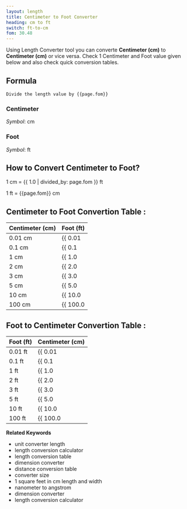 ```yaml
---
layout: length
title: Centimeter to Foot Converter
heading: cm to ft
switch: ft-to-cm
fom: 30.48
---
```


Using Length Converter tool you can converte **Centimeter (cm)** to **Centimeter (cm)** or vice versa. Check 1 Centimeter and Foot value given below and also check quick conversion tables.

## Formula
`Divide the length value by {{page.fom}}`

### Centimeter
*Symbol*: cm

### Foot
*Symbol*: ft

## How to Convert Centimeter to Foot?
1 cm = {{ 1.0 | divided_by: page.fom }} ft

1 ft = {{page.fom}} cm

## Centimeter to Foot Convertion Table :

| Centimeter (cm) | Foot (ft) |
| ---- | ---- |
| 0.01 cm | {{ 0.01 | divided_by: page.fom | round: 12 }} ft |
| 0.1 cm | {{ 0.1 | divided_by: page.fom | round: 12 }} ft |
| 1 cm | {{ 1.0 | divided_by: page.fom | round: 12 }} ft |
| 2 cm | {{ 2.0 | divided_by: page.fom | round: 12 }} ft |
| 3 cm | {{ 3.0 | divided_by: page.fom | round: 12 }} ft |
| 5 cm | {{ 5.0 | divided_by: page.fom | round: 12 }} ft |
| 10 cm | {{ 10.0 | divided_by: page.fom | round: 12 }} ft |
| 100 cm | {{ 100.0 | divided_by: page.fom | round: 12 }} ft |

## Foot to Centimeter Convertion Table :

| Foot (ft) | Centimeter (cm) |
| ---- | ---- |
| 0.01 ft | {{ 0.01 | times: page.fom | round: 12 }} cm |
| 0.1 ft | {{ 0.1 | times: page.fom | round: 12 }} cm |
| 1 ft | {{ 1.0 | times: page.fom | round: 12 }} cm |
| 2 ft | {{ 2.0 | times: page.fom | round: 12 }} cm |
| 3 ft | {{ 3.0 | times: page.fom | round: 12 }} cm |
| 5 ft | {{ 5.0 | times: page.fom | round: 12 }} cm |
| 10 ft | {{ 10.0 | times: page.fom | round: 12 }} cm |
| 100 ft | {{ 100.0 | times: page.fom | round: 12 }} cm |

<script>
selectInput[3].selected = true
selectOutput[5].selected = true
</script>

  **Related Keywords**

  <ul class='relatedKeyword'>
    <li>unit converter length</li>
    <li>length conversion calculator</li>
    <li>length conversion table</li>
    <li>dimension converter</li>
    <li>distance conversion table</li>
    <li>converter size</li>
    <li>1 square feet in cm length and width</li>
    <li>nanometer to angstrom</li>
    <li>dimension converter</li>
    <li>length conversion calculator</li>
  </ul>
  